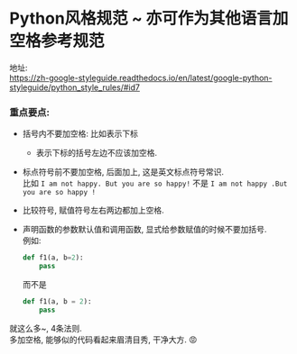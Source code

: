 # Python风格规范 ~ 亦可作为其他语言加空格参考规范
地址:  
https://zh-google-styleguide.readthedocs.io/en/latest/google-python-styleguide/python_style_rules/#id7  

### 重点要点: 
- 括号内不要加空格: 比如表示下标  
  - 表示下标的括号左边不应该加空格.  

- 标点符号前不要加空格, 后面加上, 这是英文标点符号常识.  
比如 `I am not happy. But you are so happy!` 不是 `I am not happy .But you are so happy !`  

- 比较符号, 赋值符号左右两边都加上空格.

- 声明函数的参数默认值和调用函数, 显式给参数赋值的时候不要加括号.  
    例如:
    ```python
    def f1(a, b=2):
        pass
    ```
    而不是
    ```python
    def f1(a, b = 2):
        pass
    ```

就这么多~, 4条法则.  
多加空格, 能够似的代码看起来眉清目秀, 干净大方. 😡


